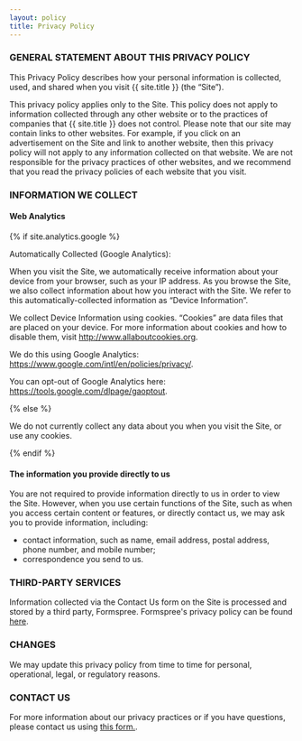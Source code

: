 ```yaml
---
layout: policy
title: Privacy Policy
---
```

### GENERAL STATEMENT ABOUT THIS PRIVACY POLICY

This Privacy Policy describes how your personal information is collected, used, and shared when you visit {{ site.title }} (the “Site”).

This privacy policy applies only to the Site. This policy does not apply to information collected through any other website or to the practices of companies that {{ site.title }} does not control. Please note that our site may contain links to other websites. For example, if you click on an advertisement on the Site and link to another website, then this privacy policy will not apply to any information collected on that website. We are not responsible for the privacy practices of other websites, and we recommend that you read the privacy policies of each website that you visit.

### INFORMATION WE COLLECT

#### Web Analytics

{% if site.analytics.google %}

Automatically Collected (Google Analytics):

When you visit the Site, we automatically receive information about your device from your browser, such as your IP address. As you browse the Site, we also collect information about how you interact with the Site. We refer to this automatically-collected information as “Device Information”.

We collect Device Information using cookies. “Cookies” are data files that are placed on your device. For more information about cookies and how to disable them, visit http://www.allaboutcookies.org.

We do this using Google Analytics: <https://www.google.com/intl/en/policies/privacy/>.

You can opt-out of Google Analytics here: <https://tools.google.com/dlpage/gaoptout>.

{% else %}

We do not currently collect any data about you when you visit the Site, or use any cookies.

{% endif %}

#### The information you provide directly to us

You are not required to provide information directly to us in order to view the Site. However, when you use certain functions of the Site, such as when you access certain content or features, or directly contact us, we may ask you to provide information, including:

* contact information, such as name, email address, postal address, phone number, and mobile number;
* correspondence you send to us.

### THIRD-PARTY SERVICES

Information collected via the Contact Us form on the Site is processed and stored by a third party, Formspree. Formspree's privacy policy can be found [here](https://formspree.io/legal/privacy-policy/). 

### CHANGES

We may update this privacy policy from time to time for personal, operational, legal, or regulatory reasons.

### CONTACT US

For more information about our privacy practices or if you have questions, please contact us using <a href="{{ site.url }}/uvsg/#contact">this form.</a>.